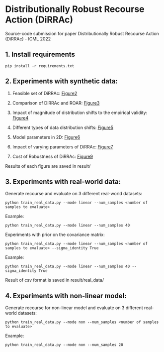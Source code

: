 # Distributionally Robust Recourse Action (DiRRAc)

Source-code submission for paper Distributionally Robust Recourse Action (DiRRAc) - ICML 2022

## 1. Install requirements
```
pip install -r requirements.txt
```

## 2. Experiments with synthetic data:

1. Feasible set of DiRRAc: [Figure2](figure2.ipynb)

2. Comparison of DiRRAc and ROAR: [Figure3](figure3.ipynb)

3. Impact of magnitude of distribution shifts to the empirical validity: [Figure4](figure4.ipynb)

4. Different types of data distribution shifts: [Figure5](figure5.ipynb)

5. Model parameters in 2D: [Figure6](figure6.ipynb)

6. Impact of varying parameters of DiRRAc: [Figure7](figure7.ipynb)

7. Cost of Robustness of DiRRAc: [Figure9](figure9.ipynb)

Results of each figure are saved in result/

## 3. Experiments with real-world data:

Generate recourse and evaluate on 3 different real-world datasets:

```
python train_real_data.py --mode linear --num_samples <number of samples to evaluate>
```

Example:
```
python train_real_data.py --mode linear --num_samples 40
```

Experiments with prior on the covariance matrix:

```
python train_real_data.py --mode linear --num_samples <number of samples to evaluate> --sigma_identity True
```

Example:
```
python train_real_data.py --mode linear --num_samples 40 --sigma_identity True
```

Result of csv format is saved in result/real_data/

## 4. Experiments with non-linear model:

Generate recourse for non-linear model and evaluate on 3 different real-world datasets:

```
python train_real_data.py --mode non --num_samples <number of samples to evaluate>
```

Example:
```
python train_real_data.py --mode non --num_samples 20
```
